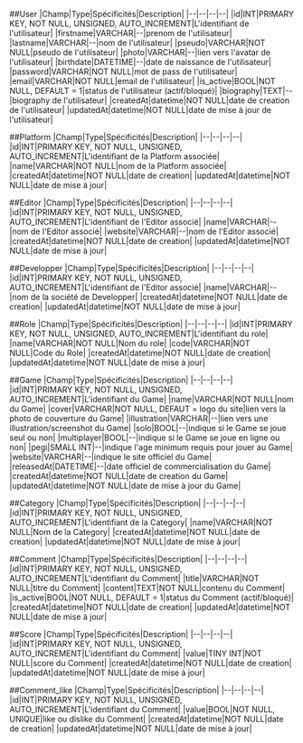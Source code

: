 
##User
|Champ|Type|Spécificités|Description|
|--|--|--|--|
|id|INT|PRIMARY KEY, NOT NULL, UNSIGNED, AUTO_INCREMENT|L'identifiant de l'utilisateur|
|firstname|VARCHAR|--|prenom de l'utilisateur|
|lastname|VARCHAR|--|nom de l'utilisateur|
|pseudo|VARCHAR|NOT NULL|pseudo de l'utilisateur|
|photo|VARCHAR|--|lien vers l'avatar de l'utilisateur|
|birthdate|DATETIME|--|date de naissance de l'utilisateur|
|password|VARCHAR|NOT NULL|mot de pass de l'utilisateur|
|email|VARCHAR|NOT NULL|email de l'utilisateur|
|is_active|BOOL|NOT NULL, DEFAULT = 1|status de l'utilisateur (actif/bloqué)|
|biography|TEXT|--|biography de l'utilisateur|
|createdAt|datetime|NOT NULL|date de creation de l'utilisateur|
|updatedAt|datetime|NOT NULL|date de mise à jour de l'utilisateur|

##Platform
|Champ|Type|Spécificités|Description|
|--|--|--|--|
|id|INT|PRIMARY KEY, NOT NULL, UNSIGNED, AUTO_INCREMENT|L'identifiant de la Platform associée|
|name|VARCHAR|NOT NULL|nom de la Platform associée|
|createdAt|datetime|NOT NULL|date de creation|
|updatedAt|datetime|NOT NULL|date de mise à jour|

##Editor
|Champ|Type|Spécificités|Description|
|--|--|--|--|
|id|INT|PRIMARY KEY, NOT NULL, UNSIGNED, AUTO_INCREMENT|L'identifiant de l'Editor associé|
|name|VARCHAR|--|nom de l'Editor associé|
|website|VARCHAR|--|nom de l'Editor associé|
|createdAt|datetime|NOT NULL|date de creation|
|updatedAt|datetime|NOT NULL|date de mise à jour|

##Developper
|Champ|Type|Spécificités|Description|
|--|--|--|--|
|id|INT|PRIMARY KEY, NOT NULL, UNSIGNED, AUTO_INCREMENT|L'identifiant de l'Editor associé|
|name|VARCHAR|--|nom de la société de Developper|
|createdAt|datetime|NOT NULL|date de creation|
|updatedAt|datetime|NOT NULL|date de mise à jour|

##Role
|Champ|Type|Spécificités|Description|
|--|--|--|--|
|id|INT|PRIMARY KEY, NOT NULL, UNSIGNED, AUTO_INCREMENT|L'identifiant du role|
|name|VARCHAR|NOT NULL|Nom du role|
|code|VARCHAR|NOT NULL|Code du Role|
|createdAt|datetime|NOT NULL|date de creation|
|updatedAt|datetime|NOT NULL|date de mise à jour|

##Game
|Champ|Type|Spécificités|Description|
|--|--|--|--|
|id|INT|PRIMARY KEY, NOT NULL, UNSIGNED, AUTO_INCREMENT|L'identifiant du Game|
|name|VARCHAR|NOT NULL|nom du Game|
|cover|VARCHAR|NOT NULL, DEFAUT = logo du site|lien vers la photo de couverture du Game|
|illustration|VARCHAR|--|lien vers une illustration/screenshot du Game|
|solo|BOOL|--|indique si le Game se joue seul ou non|
|multiplayer|BOOL|--|indique si le Game se joue en ligne ou non|
|pegi|SMALL INT|--|indique l'age minimum requis pour jouer au Game|
|website|VARCHAR|--|indique le site officiel du Game|
|releasedAt|DATETIME|--|date officiel de commercialisation du Game|
|createdAt|datetime|NOT NULL|date de creation du Game|
|updatedAt|datetime|NOT NULL|date de mise à jour du Game|

##Category
|Champ|Type|Spécificités|Description|
|--|--|--|--|
|id|INT|PRIMARY KEY, NOT NULL, UNSIGNED, AUTO_INCREMENT|L'identifiant de la Category|
|name|VARCHAR|NOT NULL|Nom de la Category|
|createdAt|datetime|NOT NULL|date de creation|
|updatedAt|datetime|NOT NULL|date de mise à jour|

##Comment
|Champ|Type|Spécificités|Description|
|--|--|--|--|
|id|INT|PRIMARY KEY, NOT NULL, UNSIGNED, AUTO_INCREMENT|L'identifiant du Comment|
|title|VARCHAR|NOT NULL|titre du Comment|
|content|TEXT|NOT NULL|contenu du Comment|
|is_active|BOOL|NOT NULL, DEFAULT = 1|status du Comment (actif/bloqué)|
|createdAt|datetime|NOT NULL|date de creation|
|updatedAt|datetime|NOT NULL|date de mise à jour|

##Score
|Champ|Type|Spécificités|Description|
|--|--|--|--|
|id|INT|PRIMARY KEY, NOT NULL, UNSIGNED, AUTO_INCREMENT|L'identifiant du Comment|
|value|TINY INT|NOT NULL|score du Comment|
|createdAt|datetime|NOT NULL|date de creation|
|updatedAt|datetime|NOT NULL|date de mise à jour|

##Comment_like
|Champ|Type|Spécificités|Description|
|--|--|--|--|
|id|INT|PRIMARY KEY, NOT NULL, UNSIGNED, AUTO_INCREMENT|L'identifiant du Comment|
|value|BOOL|NOT NULL, UNIQUE|like ou dislike du Comment|
|createdAt|datetime|NOT NULL|date de creation|
|updatedAt|datetime|NOT NULL|date de mise à jour|